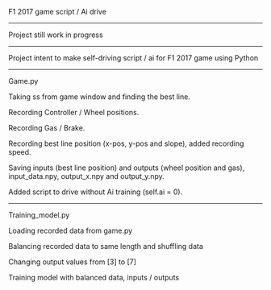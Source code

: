 F1 2017 game script / Ai drive

------------------------------

Project still work in progress

------------------------------

Project intent to make self-driving script / ai for F1 2017 game using Python

------------------------------

Game.py

Taking ss from game window and finding the best line.

Recording Controller / Wheel positions.

Recording Gas / Brake.

Recording best line position (x-pos, y-pos and slope), added recording speed.

Saving inputs (best line position) and outputs (wheel position and gas), input_data.npy, output_x.npy and output_y.npy.

Added script to drive without Ai training (self.ai = 0).

------------------------------

Training_model.py

Loading recorded data from game.py

Balancing recorded data to same length and shuffling data

Changing output values from [3] to [7]

Training model with balanced data, inputs / outputs
